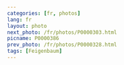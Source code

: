 ```yaml
---
categories: [fr, photos]
lang: fr
layout: photo
next_photo: /fr/photos/P0000303.html
picname: P0000386
prev_photo: /fr/photos/P0000328.html
tags: [Feigenbaum]
---
```

